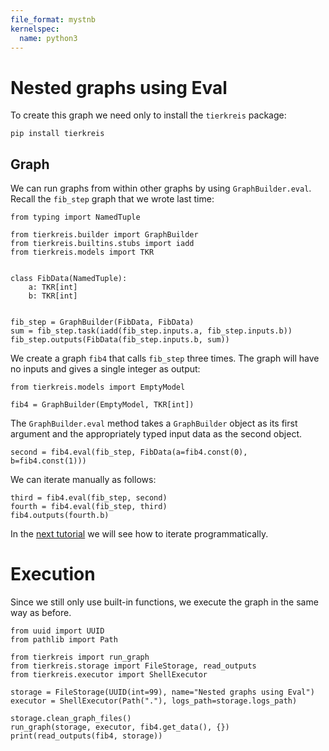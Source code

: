 ```yaml
---
file_format: mystnb
kernelspec:
  name: python3
---
```


# Nested graphs using Eval

To create this graph we need only to install the `tierkreis` package:

```
pip install tierkreis
```

## Graph

We can run graphs from within other graphs by using `GraphBuilder.eval`.
Recall the `fib_step` graph that we wrote last time:

```{code-cell} ipython3
from typing import NamedTuple

from tierkreis.builder import GraphBuilder
from tierkreis.builtins.stubs import iadd
from tierkreis.models import TKR


class FibData(NamedTuple):
    a: TKR[int]
    b: TKR[int]


fib_step = GraphBuilder(FibData, FibData)
sum = fib_step.task(iadd(fib_step.inputs.a, fib_step.inputs.b))
fib_step.outputs(FibData(fib_step.inputs.b, sum))
```

We create a graph `fib4` that calls `fib_step` three times.
The graph will have no inputs and gives a single integer as output:

```{code-cell} ipython3
from tierkreis.models import EmptyModel

fib4 = GraphBuilder(EmptyModel, TKR[int])
```

The `GraphBuilder.eval` method takes a `GraphBuilder` object as its first argument
and the appropriately typed input data as the second object.

```{code-cell} ipython3
second = fib4.eval(fib_step, FibData(a=fib4.const(0), b=fib4.const(1)))
```

We can iterate manually as follows:

```{code-cell} ipython3
third = fib4.eval(fib_step, second)
fourth = fib4.eval(fib_step, third)
fib4.outputs(fourth.b)
```

In the [next tutorial](./loop.md) we will see how to iterate programmatically.

# Execution

Since we still only use built-in functions, we execute the graph in the same way as before.

```{code-cell} ipython3
from uuid import UUID
from pathlib import Path

from tierkreis import run_graph
from tierkreis.storage import FileStorage, read_outputs
from tierkreis.executor import ShellExecutor

storage = FileStorage(UUID(int=99), name="Nested graphs using Eval")
executor = ShellExecutor(Path("."), logs_path=storage.logs_path)

storage.clean_graph_files()
run_graph(storage, executor, fib4.get_data(), {})
print(read_outputs(fib4, storage))
```
